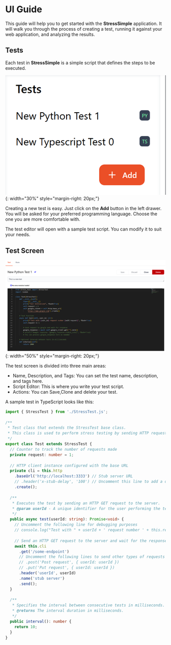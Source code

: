 # UI Guide
This guide will help you to get started with the **StressSimple** application. It will walk you through the process of creating a test, running it against your web application, and analyzing the results.

## Tests

Each test in **StressSimple** is a simple script that defines the steps to be executed.

![Tests List](images/ScreenshotTests.png){: width="30%" style="margin-right: 20px;"}

Creating a new test is easy. Just click on the **Add** button in the left drawer.
You will be asked for your preferred programming language. Choose the one you are more comfortable with.

The test editor will open with a sample test script. You can modify it to suit your needs.

## Test Screen

![Test Screen](images/ScreenshotTest.png){: width="50%" style="margin-right: 20px;"}

The test screen is divided into three main areas:
  
* Name, Description, and Tags: You can set the test name, description, and tags here.
* Script Editor: This is where you write your test script.
* Actions: You can Save,Clone and delete your test.


A sample test in TypeScript looks like this:

```typescript
import { StressTest } from './StressTest.js';

/**
 * Test class that extends the StressTest base class.
 * This class is used to perform stress testing by sending HTTP requests to a specified server.
 */
export class Test extends StressTest {
  // Counter to track the number of requests made
  private request: number = 1;

  // HTTP client instance configured with the base URL
  private cli = this.http
    .baseUrl('http://localhost:3333') // Stub server URL
    // .header('x-stub-delay', '100') // Uncomment this line to add a delay to all requests
    .create();

  /**
   * Executes the test by sending an HTTP GET request to the server.
   * @param userId - A unique identifier for the user performing the test.
   */
  public async test(userId: string): Promise<void> {
    // Uncomment the following line for debugging purposes
    // console.log("Test with " + userId + ' request number ' + this.request++);

    // Send an HTTP GET request to the server and wait for the response
    await this.cli
      .get('/some-endpoint')
      // Uncomment the following lines to send other types of requests
      // .post('Post request', { userId: userId })
      // .put('Put request', { userId: userId })
      .header('userId', userId)
      .name('stub server')
      .send();
  }

  /**
   * Specifies the interval between consecutive tests in milliseconds.
   * @returns The interval duration in milliseconds.
   */
  public interval(): number {
    return 10;
  }
}
```